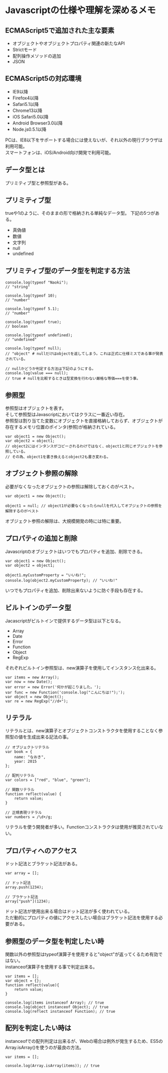# Javascriptの仕様や理解を深めるメモ

## ECMAScript5で追加された主な要素

* オブジェクトやオブジェクトプロパティ関連の新たなAPI
* Strictモード
* 配列操作メソッドの追加
* JSON

## ECMAScript5の対応環境

* IE9以降
* Firefox4以降
* Safari5.1以降
* Chrome13以降
* iOS Safari5.0以降
* Android Browser3.0以降
* Node.js0.5.1以降

PCは、IE8以下をサポートする場合には使えないが、それ以外の現行ブラウザは利用可能。  
スマートフォンは、iOS/Android向け開発で利用可能。  

## データ型とは

プリミティブ型と参照型がある。

## プリミティブ型

trueや1のように、そのままの形で格納される単純なデータ型。
下記の5つがある。
* 真偽値
* 数値
* 文字列
* null
* undefined

## プリミティブ型のデータ型を判定する方法

```
console.log(typeof "Naoki");
// "string"

console.log(typeof 10);
// "number"

console.log(typeof 5.1);
// "number"

console.log(typeof true);
// boolean

console.log(typeof undefined);
// "undefined"

console.log(typeof null);
// "object" # nullだけはobjectを返してしまう。これは正式に仕様ミスである事が発表されている。

// nullかどうか判定する方法は下記のようにする。
console.log(value === null);
// true # nullを比較するときは型変換を行わない厳格な等価===を使う事。
```

## 参照型

参照型はオブジェクトを表す。  
そして参照型はJavascriptにおいてはクラスに一番近い存在。  
参照型は割り当てた変数にオブジェクトを直接格納しておらず、オブジェクトが存在するメモリ位置のポインタ(参照)が格納されている。  

```
var object1 = new Object();
var object2 = object1;
// object2にはインタンスがコピーされるわけではなく、object1と同じオブジェクトを参照している。
// その為、object1を書き換えるとobject2も書き変わる。
```

## オブジェクト参照の解除

必要がなくなったオブジェクトの参照は解除しておくのがベスト。
```
var object1 = new Object();

object1 = null; // object1が必要なくなったらnullを代入してオブジェクトの参照を解除するのがベスト
```
オブジェクト参照の解除は、大規模開発の時には特に重要。

## プロパティの追加と削除

Javascriptのオブジェクトはいつでもプロパティを追加、削除できる。
```
var object1 = new Object();
var object2 = object1;

object1.myCustomProperty = "いいね!";
console.log(object2.myCustomProperty); // "いいね!"
```
いつでもプロパティを追加、削除出来ないように防ぐ手段も存在する。

## ビルトインのデータ型

Jacascriptがビルトインで提供するデータ型は以下となる。
* Array
* Date
* Error
* Function
* Object
* RegExp

それぞれビルトイン参照型は、new演算子を使用してインスタンス化出来る。
```
var items = new Array();
var now = new Date();
var error = new Error('何かが起こりました。');
var func = new Function('console.log("こんにちは!");');
var object = new Object();
var re = new RegExp("//d+");
```

## リテラル

リテラルとは、new演算子とオブジェクトコンストラクタを使用することなく参照型の値を生成出来る記法の事。
```
// オブジェクトリテラル 
var book = {
	name: "なおき",
	year: 2015
};

// 配列リテラル
var colors = ["red", "blue", "green"];

// 関数リテラル
function reflect(value) {
	return value;
}

// 正規表現リテラル
var numbers = /\d+/g;
```
リテラルを使う開発者が多い。Functionコンストラクタは使用が推奨されていない。

## プロパティへのアクセス

ドット記法とブラケット記法がある。
```
var array = [];

// ドット記法
array.push(1234);

// ブラケット記法
array["push"](1234);
```
ドット記法が使用出来る場合はドット記法が多く使われている。  
ただ動的にプロパティの値にアクセスしたい場合はブラケット記法を使用する必要がある。

## 参照型のデータ型を判定したい時

関数以外の参照型はtypeof演算子を使用すると"object"が返ってくるため有効ではない。  
instanceof演算子を使用する事で判定出来る。
```
var items = [];
var object = {};
function reflect(value){
	return value;
}

console.log(items instanceof Array); // true
console.log(object instanceof Object); // true
console.log(reflect instanceof Function); // true
```

## 配列を判定したい時は

instanceofでの配列判定は出来るが、Webの場合は例外が発生するため、ES5のArray.isArray()を使うのが最良の方法。
```
var items = [];

console.log(Array.isArray(items)); // true
```




































